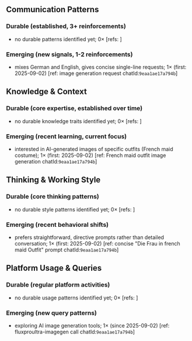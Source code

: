 ## Communication Patterns
### Durable (established, 3+ reinforcements)
- no durable patterns identified yet; 0× [refs: ]

### Emerging (new signals, 1-2 reinforcements)
- mixes German and English, gives concise single-line requests; 1× (first: 2025-09-02) [ref: image generation request chatId:`9eaa1ae17a794b`]

## Knowledge & Context
### Durable (core expertise, established over time)
- no durable knowledge traits identified yet; 0× [refs: ]

### Emerging (recent learning, current focus)
- interested in AI-generated images of specific outfits (French maid costume); 1× (first: 2025-09-02) [ref: French maid outfit image generation chatId:`9eaa1ae17a794b`]

## Thinking & Working Style
### Durable (core thinking patterns)
- no durable style patterns identified yet; 0× [refs: ]

### Emerging (recent behavioral shifts)
- prefers straightforward, directive prompts rather than detailed conversation; 1× (first: 2025-09-02) [ref: concise "Die Frau in french maid Outfit" prompt chatId:`9eaa1ae17a794b`]

## Platform Usage & Queries
### Durable (regular platform activities)
- no durable usage patterns identified yet; 0× [refs: ]

### Emerging (new query patterns)
- exploring AI image generation tools; 1× (since 2025-09-02) [ref: fluxproultra-imagegen call chatId:`9eaa1ae17a794b`]